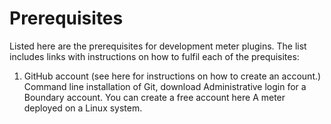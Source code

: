 Prerequisites
============

Listed here are the prerequisites for development meter plugins. The list includes links with instructions on how to fulfil each of the prequisites:

1. GitHub account (see here for instructions on how to create an account.)
Command line installation of Git, download
Administrative login for a Boundary account. You can create a free account here
A meter deployed on a Linux system.
